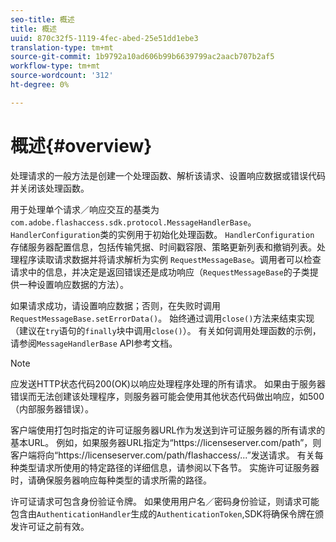 ```yaml
---
seo-title: 概述
title: 概述
uuid: 870c32f5-1119-4fec-abed-25e51dd1ebe3
translation-type: tm+mt
source-git-commit: 1b9792a10ad606b99b6639799ac2aacb707b2af5
workflow-type: tm+mt
source-wordcount: '312'
ht-degree: 0%

---
```



# 概述{#overview}

处理请求的一般方法是创建一个处理函数、解析该请求、设置响应数据或错误代码并关闭该处理函数。

用于处理单个请求／响应交互的基类为`com.adobe.flashaccess.sdk.protocol.MessageHandlerBase`。 `HandlerConfiguration`类的实例用于初始化处理函数。 `HandlerConfiguration` 存储服务器配置信息，包括传输凭据、时间戳容限、策略更新列表和撤销列表。处理程序读取请求数据并将请求解析为实例 `RequestMessageBase`。调用者可以检查请求中的信息，并决定是返回错误还是成功响应（`RequestMessageBase`的子类提供一种设置响应数据的方法）。

如果请求成功，请设置响应数据；否则，在失败时调用`RequestMessageBase.setErrorData()`。 始终通过调用`close()`方法来结束实现（建议在`try`语句的`finally`块中调用`close()`）。 有关如何调用处理函数的示例，请参阅`MessageHandlerBase` API参考文档。

>[!NOTE]
>
>应发送HTTP状态代码200(OK)以响应处理程序处理的所有请求。 如果由于服务器错误而无法创建该处理程序，则服务器可能会使用其他状态代码做出响应，如500（内部服务器错误）。

客户端使用打包时指定的许可证服务器URL作为发送到许可证服务器的所有请求的基本URL。 例如，如果服务器URL指定为“ht<span></span>tps://licenseserver.com/path”，则客户端将向“ht<span></span>tps://licenseserver.com/path/flashaccess/...”发送请求。 有关每种类型请求所使用的特定路径的详细信息，请参阅以下各节。 实施许可证服务器时，请确保服务器响应每种类型的请求所需的路径。

许可证请求可包含身份验证令牌。 如果使用用户名／密码身份验证，则请求可能包含由`AuthenticationHandler`生成的`AuthenticationToken`,SDK将确保令牌在颁发许可证之前有效。
